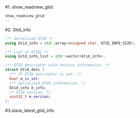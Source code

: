 #1. show_readview_gtid

```cpp
show_readview_gtid
--
```

#2. Gtid_info
```cpp
/** Serialized GTID */
using Gtid_info = std::array<unsigned char, GTID_INFO_SIZE>;

/** List of GTIDs */
using Gitd_info_list = std::vector<Gtid_info>;

/** GTID descriptor with version information. */
struct Gtid_desc {
  /** If GTID descriptor is set. */
  bool m_is_set;
  /** Serialized GTID information. */
  Gtid_info m_info;
  /* GTID version. */
  uint32_t m_version;
};
```

#3.slave_latest_gtid_info